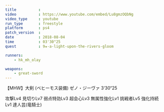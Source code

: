 ```yaml
---
title          :
video          : https://www.youtube.com/embed/Lu8gmzOQbNg
video_type     : youtube
run_type       : freestyle
platform       : ps4
patch_version  :
date           : 2018-08-04
time           : 03'30"25
quest          : 9★-a-light-upon-the-rivers-gloom

runners:
    - hk_mh_olay

weapons:
    - great-sword
---
```

【MHW】大剣 (ベヒーモス装備) ゼノ・ジーヴァ 3‘30“25

攻撃Lv4 見切りLv7 弱点特効Lv3 超会心Lv3 無属性強化Lv1 挑戦者Lv5 強化持続Lv1 達人芸(竜騎士)
